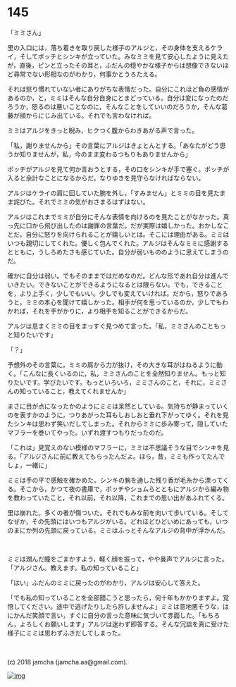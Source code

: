 # 145

「ミミさん」  

里の入口には，落ち着きを取り戻した様子のアルジと，その身体を支えるケライ，そしてボッチとシンキが立っていた。みなミミを見て安心したように見えたが，直後，ピンと立ったその耳と，ふだんの穏やかな様子からは想像できないほど尋常でない形相なのがわかり，何事かとうろたえる。  

それは怒り慣れていない者にありがちな表情だった。自分にこれほど負の感情があるのか，と，ミミはそんな自分自身にとまどっている。自分は変になったのだろうか，怒るのは悪いことなのに，そんなことをしていいのだろうか，そんな葛藤が顔からにじみ出ている。それでも言わなければ。  

ミミはアルジをきっと睨み，ヒクつく腹からわきあがる声で言った。  

「私，謝りませんから」その言葉にアルジはきょとんとする。「あなたがどう思うか知りませんが，私，今のまま変わるつもりもありませんから」  

ボッチがアルジを見て何か言おうとする，その口をシンキが手で塞ぐ。ボッチが入ると余計なことになるからだ。なりゆきを見守らなければならない。  

アルジはケライの肩に回していた腕を外し，「すみません」とミミの目を見たまま詫びた。それでミミの気がおさまるはずはない。  

アルジはこれまでミミが自分にそんな表情を向けるのを見たことがなかった。真っ先に口から飛び出したのは謝罪の言葉だ。だが実際は嬉しかった。おかしなことだ。自分に怒りを向けられることが嬉しいとは。そこには理由がある。ミミはいつも親切にしてくれた。優しく包んでくれた。アルジはそんなミミに感謝するとともに，うしろめたさも感じていた。自分が弱いもののように思えてしまうのだ。  

確かに自分は弱い。でもそのままではだめなのだ。どんな形であれ自分は進んでいきたい。できないことができるようになるとは限らない。でも，できることを，より上手く，少しでもいい。少しでも変えていければ。だから，怒りであろうと，ミミの本心を聞けて嬉しかった。相手が何を思っているのか，少しでもわかれば，それを手がかりに，より相手を知ることができるからだ。  

アルジは息まくミミの目をまっすぐ見つめて言った。「私，ミミさんのこともっと知りたいです」  

「？」  

予想外のその言葉に，ミミの肩から力が抜け，その大きな耳がはねるように動く。「こんなに長くいるのに，私，ミミさんのことを全然知りません。もっと知りたいです。学びたいです。もっといろいろ，ミミさんのこと，それに，ミミさんの知っていること，教えてくれませんか」  

まさに目が点になったかのようにミミは呆然としている。気持ちが静まっていくのを表すかのように，つりあがった耳もしおしおと垂れ下がってゆく。それを見たシンキは思わず笑いだしてしまった。それからミミに歩み寄って，隠していたマフラーを巻いてやった。いずれ渡すつもりだったのだ。  

「これは」見覚えのない模様のマフラーに，ミミは不思議そうな目でシンキを見る。「アルジさんに前に教えてもらったんだよ。ほら，昔，ミミも作ってたんでしょ，一緒に」  

ミミは手の平で感触を確かめた。シンキの腕を通した残り香が毛糸から漂ってくる。そこから，かつて夜の書庫で，ボッチやショムらとともにアルジから編み物を教わっていたこと，それ以前，それ以降，これまでの思い出があふれてくる。  

里は崩れた。多くの者が傷ついた。それでもみな前を向いて歩いている。そしてなぜか，その先頭にはいつもアルジがいる。どれほどひどいめにあっても，いつのまにか列の先頭に戻っている。ミミはふっとそんなアルジの背中が浮かんだ。  

<br>  

ミミは潤んだ瞳をごまかすよう，軽く顔を振って，やや鼻声でアルジに言った。「アルジさん。教えます。私の知っていること」  

「はい」ふだんのミミに戻ったのがわかり，アルジは安心して答えた。  

「でも私の知っていることを全部聞こうと思ったら，何十年もかかりますよ。覚悟してください。途中で逃げたりしたら許しませんよ」ミミは意地悪そうな，はにかんだ笑顔で言い，すぐに自分の言った意味に気づいて赤面した。「もちろん，よろしくお願いします」アルジは迷わず即答する。そんな冗談を真に受けた様子にミミは思わずふきだしてしまった。  

<br>  
<br>  
(c) 2018 jamcha (jamcha.aa@gmail.com).  

[![img](http://i.creativecommons.org/l/by-nc-sa/4.0/88x31.png)](http://creativecommons.org/licenses/by-nc-sa/4.0/deed)